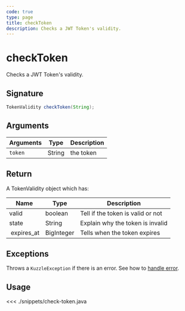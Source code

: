 ```yaml
---
code: true
type: page
title: checkToken
description: Checks a JWT Token's validity.
---
```


# checkToken

Checks a JWT Token's validity.

## Signature

```java
TokenValidity checkToken(String);
```

## Arguments

| Arguments | Type   | Description |
| --------- | ------ | ----------- |
| `token`   | String | the token   |

## Return

A TokenValidity object which has:

| Name        | Type       | Description                       |
| ----------- | ---------- | --------------------------------- |
| valid       | boolean    | Tell if the token is valid or not |
| state       | String     | Explain why the token is invalid  |
|  expires_at | BigInteger | Tells when the token expires      |

## Exceptions

Throws a `KuzzleException` if there is an error. See how to [handle error](/sdk/java/1/essentials/error-handling).

## Usage

<<< ./snippets/check-token.java
